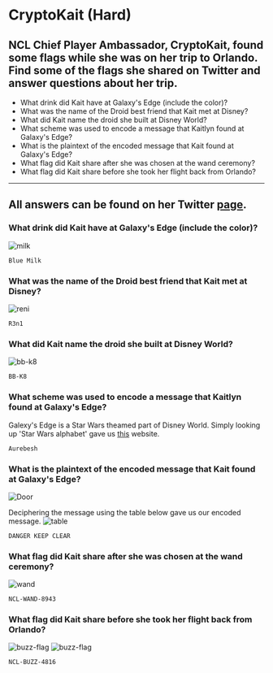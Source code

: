 # CryptoKait (Hard)
## NCL Chief Player Ambassador, CryptoKait, found some flags while she was on her trip to Orlando. Find some of the flags she shared on Twitter and answer questions about her trip. 

-	What drink did Kait have at Galaxy's Edge (include the color)?
-	What was the name of the Droid best friend that Kait met at Disney?
-	What did Kait name the droid she built at Disney World?
-	What scheme was used to encode a message that Kaitlyn found at Galaxy's Edge?
-	What is the plaintext of the encoded message that Kait found at Galaxy's Edge?
-	What flag did Kait share after she was chosen at the wand ceremony?
-	What flag did Kait share before she took her flight back from Orlando?

---

## All answers can be found on her Twitter [page](https://29a.ch/photo-forensics/).

### 	What drink did Kait have at Galaxy's Edge (include the color)?
![milk](./screenshots/milk.png)

`Blue Milk`
### 	What was the name of the Droid best friend that Kait met at Disney?
![reni](./screenshots/reni.png)

`R3n1`

### 	What did Kait name the droid she built at Disney World?
![bb-k8](./screenshots/bb-k8.png)

`BB-K8`

### 	What scheme was used to encode a message that Kaitlyn found at Galaxy's Edge?
Galexy's Edge is a Star Wars theamed part of Disney World. Simply looking up 'Star Wars alphabet' gave us [this](https://www.omniglot.com/conscripts/aurekbesh.htm) website. 

`Aurebesh`

### 	What is the plaintext of the encoded message that Kait found at Galaxy's Edge?
![Door](./screenshots/aurebesh-door.png)

Deciphering the message using the table below gave us our encoded message.
![table](./screenshots/aurbesh-table.png)

`DANGER KEEP CLEAR`

### 	What flag did Kait share after she was chosen at the wand ceremony?
![wand](./screenshots/wand.png)

`NCL-WAND-8943`

### 	What flag did Kait share before she took her flight back from Orlando?
![buzz-flag](./screenshots/buzz-flag.png)
![buzz-flag](./screenshots/buzz-flag-zoomed.png)

`NCL-BUZZ-4816`